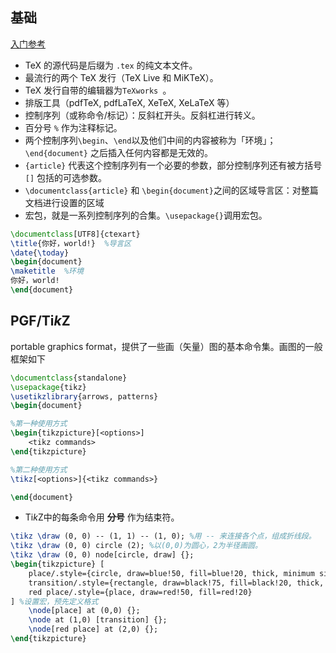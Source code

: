 ## 基础

[入门参考](https://liam.page/2014/09/08/latex-introduction/)

- TeX 的源代码是后缀为 `.tex` 的纯文本文件。
- 最流行的两个 TeX 发行（TeX Live 和 MiKTeX）。
- TeX 发行自带的编辑器为`TeXworks `。
- 排版工具（pdfTeX, pdfLaTeX, XeTeX, XeLaTeX 等）
- 控制序列（或称命令/标记）：反斜杠开头。反斜杠进行转义。
- 百分号 `%` 作为注释标记。
- 两个控制序列`\begin`、`\end`以及他们中间的内容被称为「环境」；`\end{document}` 之后插入任何内容都是无效的。
- `{article}` 代表这个控制序列有一个必要的参数，部分控制序列还有被方括号 `[]` 包括的可选参数。
- `\documentclass{article}` 和 `\begin{document}`之间的区域导言区：对整篇文档进行设置的区域
- 宏包，就是一系列控制序列的合集。`\usepackage{}`调用宏包。

```latex
\documentclass[UTF8]{ctexart}
\title{你好，world!}  %导言区
\date{\today}
\begin{document} 
\maketitle  %环境
你好，world!
\end{document}
```



## PGF/Ti*k*Z

portable graphics format，提供了一些画（矢量）图的基本命令集。画图的一般框架如下

```latex
\documentclass{standalone}
\usepackage{tikz}
\usetikzlibrary{arrows, patterns}
\begin{document}

%第一种使用方式
\begin{tikzpicture}[<options>]
    <tikz commands>
\end{tikzpicture}

%第二种使用方式
\tikz[<options>]{<tikz commands>}

\end{document}
```

+ Ti*k*Z中的每条命令用 **分号** 作为结束符。

```latex
\tikz \draw (0, 0) -- (1, 1) -- (1, 0); %用 -- 来连接各个点，组成折线段。
\tikz \draw (0, 0) circle (2); %以(0,0)为圆心，2为半径画圆。
\tikz \draw (0, 0) node[circle, draw] {};
\begin{tikzpicture} [ 
    place/.style={circle, draw=blue!50, fill=blue!20, thick, minimum size=6mm},
    transition/.style={rectangle, draw=black!75, fill=black!20, thick, minimum size=6mm},
    red place/.style={place, draw=red!50, fill=red!20}
] %设置宏，预先定义格式
    \node[place] at (0,0) {};
    \node at (1,0) [transition] {};
    \node[red place] at (2,0) {};
\end{tikzpicture}
```

